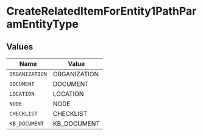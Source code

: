 # CreateRelatedItemForEntity1PathParamEntityType


## Values

| Name           | Value          |
| -------------- | -------------- |
| `ORGANIZATION` | ORGANIZATION   |
| `DOCUMENT`     | DOCUMENT       |
| `LOCATION`     | LOCATION       |
| `NODE`         | NODE           |
| `CHECKLIST`    | CHECKLIST      |
| `KB_DOCUMENT`  | KB_DOCUMENT    |